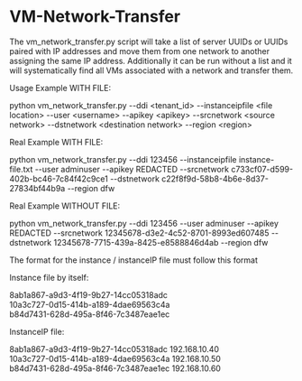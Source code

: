 # VM-Network-Transfer
 
The vm_network_transfer.py script will take a list of server UUIDs or UUIDs paired with IP addresses and move them from one network to another assigning the same IP address. Additionally it can be run without a list and it will systematically find all VMs associated with a network and transfer them.
 
Usage Example WITH FILE:
 
python vm_network_transfer.py --ddi \<tenant_id\> --instanceipfile \<file location\> --user \<username\> --apikey \<apikey\> --srcnetwork \<source network\> --dstnetwork \<destination network\> --region \<region\>
 
Real Example WITH FILE:
 
python vm_network_transfer.py --ddi 123456 --instanceipfile instance-file.txt --user adminuser --apikey REDACTED --srcnetwork c733cf07-d599-402b-bc46-7c84f42c9ce1 --dstnetwork c22f8f9d-58b8-4b6e-8d37-27834bf44b9a --region dfw
 
Real Example WITHOUT FILE:
 
python vm_network_transfer.py --ddi 123456 --user adminuser --apikey REDACTED --srcnetwork 12345678-d3e2-4c52-8701-8993ed607485 --dstnetwork 12345678-7715-439a-8425-e8588846d4ab --region dfw
 
The format for the instance / instanceIP file must follow this format
 
Instance file by itself:
 
8ab1a867-a9d3-4f19-9b27-14cc05318adc <br />
10a3c727-0d15-414b-a189-4dae69563c4a <br />
b84d7431-628d-495a-8f46-7c3487eae1ec <br />
 
InstanceIP file:
 
8ab1a867-a9d3-4f19-9b27-14cc05318adc 192.168.10.40 <br />
10a3c727-0d15-414b-a189-4dae69563c4a 192.168.10.50 <br />
b84d7431-628d-495a-8f46-7c3487eae1ec 192.168.10.60 <br />
